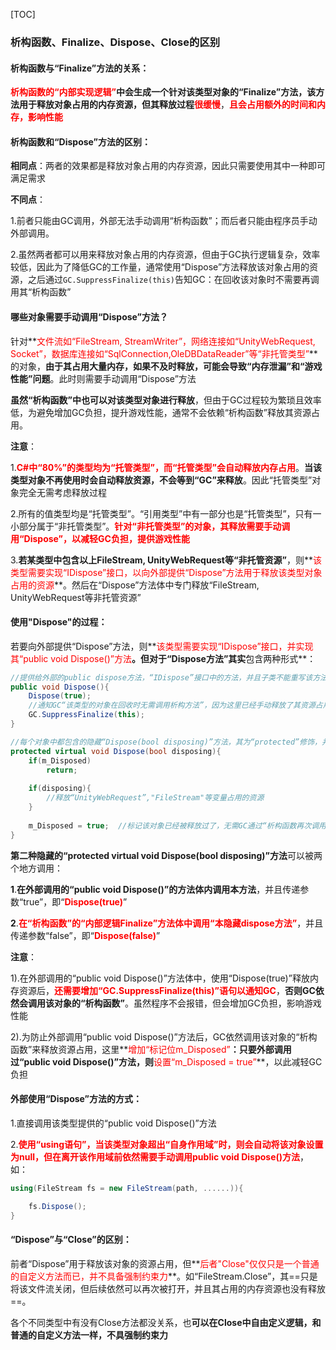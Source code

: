 [TOC]





### 析构函数、Finalize、Dispose、Close的区别



#### 析构函数与“Finalize”方法的关系：

**<font color=red>析构函数的“内部实现逻辑”</font>**中会生成一个针对该类型对象的“Finalize”方法，该方法用于释放对象占用的内存资源，但其释放过程**<font color=red>很缓慢</font>**，**<font color=red>且会占用额外的时间和内存，影响性能</font>**



#### 析构函数和“Dispose”方法的区别：

**相同点**：两者的效果都是释放对象占用的内存资源，因此只需要使用其中一种即可满足需求

**不同点**：

1.前者只能由GC调用，外部无法手动调用“析构函数”；而后者只能由程序员手动外部调用。

2.虽然两者都可以用来释放对象占用的内存资源，但由于GC执行逻辑复杂，效率较低，因此为了降低GC的工作量，通常使用“Dispose”方法释放该对象占用的资源，之后通过`GC.SuppressFinalize(this)`告知GC：在回收该对象时不需要再调用其“析构函数”



#### 哪些对象需要手动调用“Dispose”方法？

针对**<font color=red>文件流如“FileStream, StreamWriter”，网络连接如“UnityWebRequest, Socket”，数据库连接如“SqlConnection,OleDBDataReader”等“非托管类型”</font>**的对象，**由于其占用大量内存，如果不及时释放，可能会导致“内存泄漏”和“游戏性能”问题**。此时则需要手动调用“Dispose”方法

**虽然“析构函数”中也可以对该类型对象进行释放**，但由于GC过程较为繁琐且效率低，为避免增加GC负担，提升游戏性能，通常不会依赖“析构函数”释放其资源占用。

**注意**：

1.**<font color=red>C#中“80%”的类型均为“托管类型”，而“托管类型”会自动释放内存占用</font>**。**当该类型对象不再使用时会自动释放资源，不会等到“GC”来释放**。因此“托管类型”对象完全无需考虑释放过程

2.所有的值类型均是“托管类型”。“引用类型”中有一部分也是“托管类型”，只有一小部分属于“非托管类型”。**<font color=red>针对“非托管类型”的对象，其释放需要手动调用“Dispose”，以减轻GC负担，提供游戏性能</font>**

3.**若某类型中包含以上FileStream, UnityWebRequest等“非托管资源”**，则**<font color=red>该类型需要实现“IDispose”接口，以向外部提供“Dispose”方法用于释放该类型对象占用的资源</font>**。然后在“Dispose”方法体中专门释放“FileStream, UnityWebRequest等非托管资源”



#### 使用"Dispose"的过程：

若要向外部提供“Dispose”方法，则**<font color=red>该类型需要实现“IDispose”接口，并实现其“public void Dispose()”方法</font>**。但对于“Dispose方法”其实**包含两种形式**：

```c#
//提供给外部的public dispose方法，“IDispose”接口中的方法，并且子类不能重写该方法
public void Dispose(){
    Dispose(true);
    //通知GC“该类型的对象在回收时无需调用析构方法”，因为这里已经手动释放了其资源占用
    GC.SuppressFinalize(this);  
}

//每个对象中都包含的隐藏“Dispose(bool disposing)”方法，其为“protected”修饰，并且为“virtual”方法，因此可以被子类重写
protected virtual void Dispose(bool disposing){
    if(m_Disposed)
        return;
    
    if(disposing){
        //释放“UnityWebRequest”,"FileStream"等变量占用的资源
    }
    
    m_Disposed = true;  //标记该对象已经被释放过了，无需GC通过“析构函数再次调用”
}

```

**第二种隐藏的“protected virtual void Dispose(bool disposing)”方法**可以被两个地方调用：

**1**.**在外部调用的“public void Dispose()”的方法体内调用本方法**，并且传递参数“true”，即“**<font color=red>Dispose(true)</font>**”

**2**.**<font color=red>在“析构函数”的“内部逻辑Finalize”方法体中调用“本隐藏dispose方法”</font>**，并且传递参数“false”，即“**<font color=red>Dispose(false)</font>**”

**注意**：

1).在外部调用的“public void Dispose()”方法体中，使用“Dispose(true)”释放内存资源后，**<font color=red>还需要增加“GC.SuppressFinalize(this)”语句以通知GC</font>**，**否则GC依然会调用该对象的“析构函数”**。虽然程序不会报错，但会增加GC负担，影响游戏性能

2).为防止外部调用“public void Dispose()”方法后，GC依然调用该对象的“析构函数”来释放资源占用，这里**<font color=red>增加“标记位m_Disposed”</font>**：只要外部调用过“public void Dispose()”方法，则**<font color=red>设置“m_Disposed = true”</font>**，以此减轻GC负担



#### 外部使用“Dispose”方法的方式：

1.直接调用该类型提供的“public void Dispose()”方法

2.**<font color=red>使用“using语句”，当该类型对象超出“自身作用域”时，则会自动将该对象设置为null，但在离开该作用域前依然需要手动调用public void Dispose()方法</font>**，如：

```c#
using(FileStream fs = new FileStream(path, ......)){

    fs.Dispose();
}
```



#### “Dispose”与“Close”的区别：

前者“Dispose”用于释放该对象的资源占用，但**<font color=red>后者"Close"仅仅只是一个普通的自定义方法而已，并不具备强制约束力</font>**。如“FileStream.Close”，其==只是将该文件流关闭，但后续依然可以再次被打开，并且其占用的内存资源也没有释放==。

各个不同类型中有没有Close方法都没关系，也**可以在Close中自由定义逻辑，和普通的自定义方法一样，不具强制约束力**

















